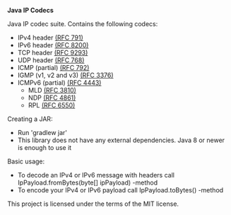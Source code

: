**Java IP Codecs**

Java IP codec suite. Contains the following codecs:
* IPv4 header [(RFC 791)](https://datatracker.ietf.org/doc/html/rfc791#page-11)
* IPv6 header [(RFC 8200)](https://datatracker.ietf.org/doc/html/rfc8200#page-6)
* TCP header [(RFC 9293)](https://datatracker.ietf.org/doc/html/rfc9293#name-header-format)
* UDP header [(RFC 768)](https://datatracker.ietf.org/doc/html/rfc768)
* ICMP (partial) [(RFC 792)](https://datatracker.ietf.org/doc/html/rfc792)
* IGMP (v1, v2 and v3) [(RFC 3376)](https://datatracker.ietf.org/doc/html/rfc3376)
* ICMPv6 (partial) [(RFC 4443)](https://datatracker.ietf.org/doc/html/rfc4443)
  * MLD [(RFC 3810)](https://datatracker.ietf.org/doc/html/rfc3810)
  * NDP [(RFC 4861)](https://datatracker.ietf.org/doc/html/rfc4861)
  * RPL [(RFC 6550)](https://datatracker.ietf.org/doc/html/rfc6550)

Creating a JAR:
* Run 'gradlew jar'
* This library does not have any external dependencies. Java 8 or newer is enough to use it

Basic usage:
* To decode an IPv4 or IPv6 message with headers call IpPayload.fromBytes(byte[] ipPayload) -method
* To encode your IPv4 or IPv6 payload call IpPayload.toBytes() -method

This project is licensed under the terms of the MIT license.
